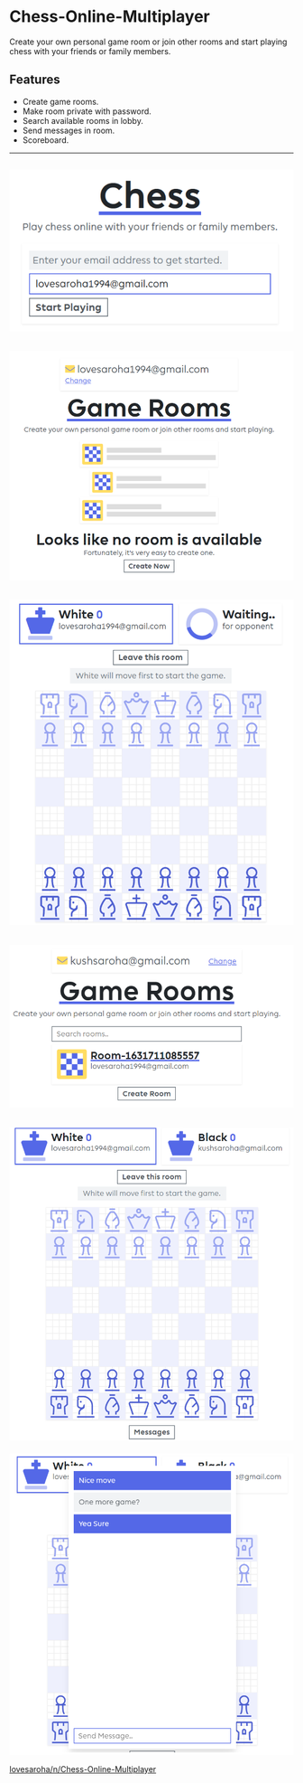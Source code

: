 # Chess-Online-Multiplayer
Create your own personal game room or join other rooms and start playing chess with your friends or family members.

## Features
- Create game rooms.
- Make room private with password.
- Search available rooms in lobby.
- Send messages in room.
- Scoreboard.
---
![image](https://raw.githubusercontent.com/lovesaroha/gimages/main/20.png)
---
![image](https://raw.githubusercontent.com/lovesaroha/gimages/main/21.png)
---
![image](https://raw.githubusercontent.com/lovesaroha/gimages/main/22.png)
---
![image](https://raw.githubusercontent.com/lovesaroha/gimages/main/23.png)
---
![image](https://raw.githubusercontent.com/lovesaroha/gimages/main/24.png)
---
![image](https://raw.githubusercontent.com/lovesaroha/gimages/main/25.png)

[lovesaroha/n/Chess-Online-Multiplayer](https://lovesaroha.com/n/Chess-Online-Multiplayer)